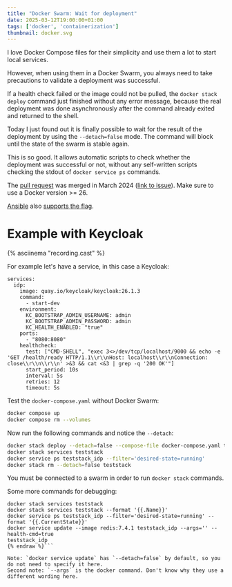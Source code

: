 ```yaml
---
title: "Docker Swarm: Wait for deployment"
date: 2025-03-12T19:00:00+01:00
tags: ['docker', 'containerization']
thumbnail: docker.svg
---
```


I love Docker Compose files for their simplicity
and use them a lot to start local services.

However, when using them in a Docker Swarm, you always need to take precautions
to validate a deployment was successful.

If a health check failed or the image could not be pulled, the `docker stack deploy`
command just finished without any error message, because the real
deployment was done asynchronously after the command already exited and returned to the shell.

Today I just found out it is finally possible to wait for the result of the deployment
by using the `--detach=false` mode.
The command will block until the state of the swarm is stable again.

This is so good.
It allows automatic scripts to check whether the deployment was successful or not,
without any self-written scripts checking the stdout of `docker service ps` commands.

The [pull request](https://github.com/docker/cli/pull/4258) was merged in March 2024 ([link to issue](https://github.com/docker/cli/issues/373)).
Make sure to use a Docker version >= 26.

[Ansible](https://docs.ansible.com/) also
[supports the flag](https://docs.ansible.com/ansible/latest/collections/community/docker/docker_stack_module.html#parameter-detach).

# Example with Keycloak

{% asciinema "recording.cast" %}

For example let's have a service, in this case a Keycloak:

```yaml{data-filename=docker-compose.yaml}
services:
  idp:
    image: quay.io/keycloak/keycloak:26.1.3
    command:
      - start-dev
    environment:
      KC_BOOTSTRAP_ADMIN_USERNAME: admin
      KC_BOOTSTRAP_ADMIN_PASSWORD: admin
      KC_HEALTH_ENABLED: "true"
    ports:
      - "8080:8080"
    healthcheck:
      test: ["CMD-SHELL", "exec 3<>/dev/tcp/localhost/9000 && echo -e 'GET /health/ready HTTP/1.1\\r\\nHost: localhost\\r\\nConnection: close\\r\\n\\r\\n' >&3 && cat <&3 | grep -q '200 OK'"]
      start_period: 10s
      interval: 5s
      retries: 12
      timeout: 5s
```

Test the `docker-compose.yaml` without Docker Swarm:

```bash
docker compose up
docker compose rm --volumes
```

Now run the following commands and notice the `--detach`:

```bash
docker stack deploy --detach=false --compose-file docker-compose.yaml teststack
docker stack services teststack
docker service ps teststack_idp --filter='desired-state=running'
docker stack rm --detach=false teststack
```

You must be connected to a swarm in order to run `docker stack` commands.

Some more commands for debugging:

```bash{% raw %}
docker stack services teststack
docker stack services teststack --format '{{.Name}}'
docker service ps teststack_idp --filter='desired-state=running' --format '{{.CurrentState}}'
docker service update --image redis:7.4.1 teststack_idp --args='' --health-cmd=true
teststack_idp
{% endraw %}```

Note: `docker service update` has `--detach=false` by default, so you do not need to specify it here.
Second note: `--args` is the docker command. Don't know why they use a different wording here.
